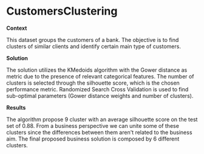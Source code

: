 # CustomersClustering

**Context**

This dataset groups the customers of a bank. The objective is to find clusters of similar clients and identify certain main type of customers.

**Solution**

The solution utilizes the KMedoids algorithm with the Gower distance as metric due to the presence of relevant categorical features. The number of clusters is selected through the silhouette score, which is the chosen performance metric. Randomized Search Cross Validation is used to find sub-optimal parameters (Gower distance weights and number of clusters).

**Results**

The algorithm propose 9 cluster with an average silhouette score on the test set of 0.88. From a business perspective we can unite some of these clusters since the differences between them aren't related to the business aim. The final proposed business solution is composed by 6 different clusters.
